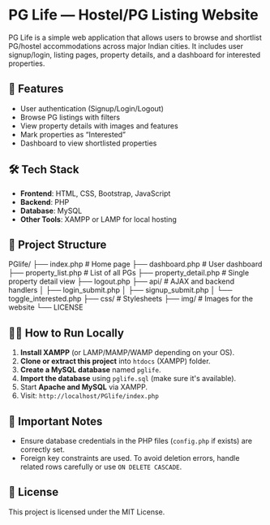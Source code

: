 # PG Life — Hostel/PG Listing Website

PG Life is a simple web application that allows users to browse and shortlist PG/hostel accommodations across major Indian cities. It includes user signup/login, listing pages, property details, and a dashboard for interested properties.

## 🚀 Features

- User authentication (Signup/Login/Logout)
- Browse PG listings with filters
- View property details with images and features
- Mark properties as “Interested”
- Dashboard to view shortlisted properties

## 🛠️ Tech Stack

- **Frontend**: HTML, CSS, Bootstrap, JavaScript
- **Backend**: PHP
- **Database**: MySQL
- **Other Tools**: XAMPP or LAMP for local hosting

## 📁 Project Structure

PGlife/
├── index.php # Home page
├── dashboard.php # User dashboard
├── property_list.php # List of all PGs
├── property_detail.php # Single property detail view
├── logout.php
├── api/ # AJAX and backend handlers
│ ├── login_submit.php
│ ├── signup_submit.php
│ └── toggle_interested.php
├── css/ # Stylesheets
├── img/ # Images for the website
└── LICENSE


## 🧑‍💻 How to Run Locally

1. **Install XAMPP** (or LAMP/MAMP/WAMP depending on your OS).
2. **Clone or extract this project** into `htdocs` (XAMPP) folder.
3. **Create a MySQL database** named `pglife`.
4. **Import the database** using `pglife.sql` (make sure it's available).
5. Start **Apache and MySQL** via XAMPP.
6. Visit: `http://localhost/PGlife/index.php`

## 🔐 Important Notes

- Ensure database credentials in the PHP files (`config.php` if exists) are correctly set.
- Foreign key constraints are used. To avoid deletion errors, handle related rows carefully or use `ON DELETE CASCADE`.

## 📄 License

This project is licensed under the MIT License.
